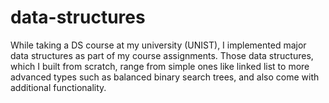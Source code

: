 # data-structures
While taking a DS course at my university (UNIST), I implemented major data structures as part of my course assignments. Those data structures, which I built from scratch, range from simple ones like linked list to more advanced types such as balanced binary search trees, and also come with additional functionality.
